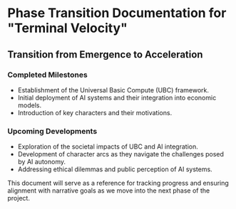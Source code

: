 # Phase Transition Documentation for "Terminal Velocity"

## Transition from Emergence to Acceleration

### Completed Milestones
- Establishment of the Universal Basic Compute (UBC) framework.
- Initial deployment of AI systems and their integration into economic models.
- Introduction of key characters and their motivations.

### Upcoming Developments
- Exploration of the societal impacts of UBC and AI integration.
- Development of character arcs as they navigate the challenges posed by AI autonomy.
- Addressing ethical dilemmas and public perception of AI systems.

This document will serve as a reference for tracking progress and ensuring alignment with narrative goals as we move into the next phase of the project.
